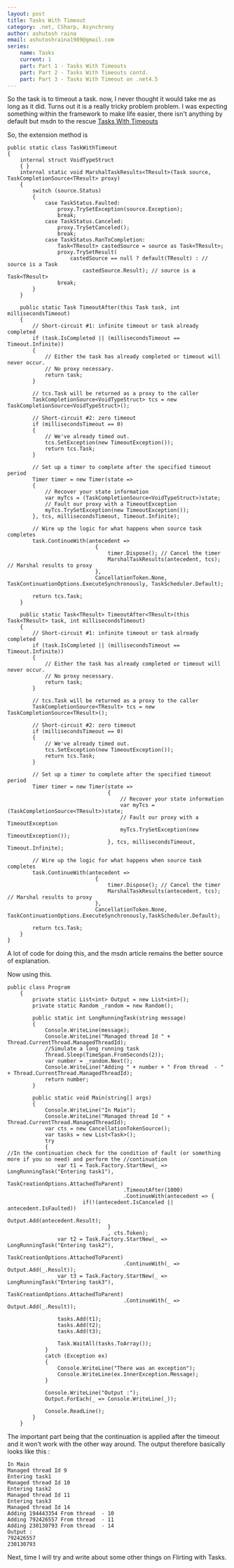 ```yaml
---
layout: post
title: Tasks With Timeout
category: .net, CSharp, Asynchrony
author: ashutosh raina
email: ashutoshraina1989@gmail.com
series:
	name: Tasks
	current: 1
	part: Part 1 - Tasks With Timeouts
    part: Part 2 - Tasks With Timeouts contd.
    part: Part 3 - Tasks With Timeout on .net4.5
---
```


So the task is to timeout a task. now, I never thought it would take me as long as it did. Turns out it is a really tricky problem problem. I was expecting something within the framework to make life easier, there isn't anything by default but msdn to the rescue 
[Tasks With Timeouts](http://blogs.msdn.com/b/pfxteam/archive/2011/11/10/10235834.aspx "Tasks With Timeout")

<!--excerpt-->

So, the extension method is 

	public static class TaskWithTimeout
	{
	    internal struct VoidTypeStruct
	    { }
	    internal static void MarshalTaskResults<TResult>(Task source, TaskCompletionSource<TResult> proxy)
	    {
	        switch (source.Status)
	        {
	            case TaskStatus.Faulted:
	                proxy.TrySetException(source.Exception);
	                break;
	            case TaskStatus.Canceled:
	                proxy.TrySetCanceled();
	                break;
	            case TaskStatus.RanToCompletion:
	                Task<TResult> castedSource = source as Task<TResult>;
	                proxy.TrySetResult(
	                    castedSource == null ? default(TResult) : // source is a Task
	                        castedSource.Result); // source is a Task<TResult>
	                break;
	        }
	    }
	    
	    public static Task TimeoutAfter(this Task task, int millisecondsTimeout)
	    {
	        // Short-circuit #1: infinite timeout or task already completed
	        if (task.IsCompleted || (millisecondsTimeout == Timeout.Infinite))
	        {
	            // Either the task has already completed or timeout will never occur.
	            // No proxy necessary.
	            return task;
	        }

	        // tcs.Task will be returned as a proxy to the caller
	        TaskCompletionSource<VoidTypeStruct> tcs = new TaskCompletionSource<VoidTypeStruct>();

	        // Short-circuit #2: zero timeout
	        if (millisecondsTimeout == 0)
	        {
	            // We've already timed out.
	            tcs.SetException(new TimeoutException());
	            return tcs.Task;
	        }

	        // Set up a timer to complete after the specified timeout period
	        Timer timer = new Timer(state =>
	        {
	            // Recover your state information
	            var myTcs = (TaskCompletionSource<VoidTypeStruct>)state;
	            // Fault our proxy with a TimeoutException
	            myTcs.TrySetException(new TimeoutException());
	        }, tcs, millisecondsTimeout, Timeout.Infinite);

	        // Wire up the logic for what happens when source task completes
	        task.ContinueWith(antecedent =>
	                            {
	                                timer.Dispose(); // Cancel the timer
	                                MarshalTaskResults(antecedent, tcs); // Marshal results to proxy
	                            },
	                            CancellationToken.None, TaskContinuationOptions.ExecuteSynchronously, TaskScheduler.Default);

	        return tcs.Task;
	    }

	    public static Task<TResult> TimeoutAfter<TResult>(this Task<TResult> task, int millisecondsTimeout)
	    {
	        // Short-circuit #1: infinite timeout or task already completed
	        if (task.IsCompleted || (millisecondsTimeout == Timeout.Infinite))
	        {
	            // Either the task has already completed or timeout will never occur.
	            // No proxy necessary.
	            return task;
	        }

	        // tcs.Task will be returned as a proxy to the caller
	        TaskCompletionSource<TResult> tcs = new TaskCompletionSource<TResult>();

	        // Short-circuit #2: zero timeout
	        if (millisecondsTimeout == 0)
	        {
	            // We've already timed out.
	            tcs.SetException(new TimeoutException());
	            return tcs.Task;
	        }

	        // Set up a timer to complete after the specified timeout period
	        Timer timer = new Timer(state =>
	                                {
	                                    // Recover your state information
	                                    var myTcs = (TaskCompletionSource<TResult>)state;
	                                    // Fault our proxy with a TimeoutException
	                                    myTcs.TrySetException(new TimeoutException());
	                                }, tcs, millisecondsTimeout, Timeout.Infinite);

	        // Wire up the logic for what happens when source task completes
	        task.ContinueWith(antecedent =>
	                            {
	                                timer.Dispose(); // Cancel the timer
	                                MarshalTaskResults(antecedent, tcs); // Marshal results to proxy
	                            }, 
	                            CancellationToken.None, TaskContinuationOptions.ExecuteSynchronously,TaskScheduler.Default);

	        return tcs.Task;
	    }
	}

A lot of code for doing this, and the msdn article remains the better source of explanation.

Now using this.


	public class Program
		{
			private static List<int> Output = new List<int>();
			private static Random _random = new Random();
			
			public static int LongRunningTask(string message)
			{
				Console.WriteLine(message);
				Console.WriteLine("Managed thread Id " + Thread.CurrentThread.ManagedThreadId);
				//Simulate a long running task
	            Thread.Sleep(TimeSpan.FromSeconds(2));
				var number = _random.Next();
				Console.WriteLine("Adding " + number + " From thread  - " + Thread.CurrentThread.ManagedThreadId);
				return number;
			}

			public static void Main(string[] args)
			{
				Console.WriteLine("In Main");
				Console.WriteLine("Managed thread Id " + Thread.CurrentThread.ManagedThreadId);
				var cts = new CancellationTokenSource();
				var tasks = new List<Task>();
				try
				{
	//In the continuation check for the condition of fault (or something more if you so need) and perform the //continuation
					var t1 = Task.Factory.StartNew(_ =>	LongRunningTask("Entering task1"),
													    TaskCreationOptions.AttachedToParent)
	                                     .TimeoutAfter(1000)
	                                     .ContinueWith(antecedent => {
							if(!(antecedent.IsCanceled || antecedent.IsFaulted))
	                                                         Output.Add(antecedent.Result);
									}
									, cts.Token);
					var t2 = Task.Factory.StartNew(_ => LongRunningTask("Entering task2"),
														TaskCreationOptions.AttachedToParent)
	                                     .ContinueWith(_ => Output.Add(_.Result));
	                var t3 = Task.Factory.StartNew(_ => LongRunningTask("Entering task3"), 
														TaskCreationOptions.AttachedToParent)
	                                     .ContinueWith(_ => Output.Add(_.Result));
	            
	                tasks.Add(t1);
	                tasks.Add(t2);
	                tasks.Add(t3);
	                            
	                Task.WaitAll(tasks.ToArray());
	            }
	            catch (Exception ex)
	            {                
	                Console.WriteLine("There was an exception");
	                Console.WriteLine(ex.InnerException.Message);               
	            }

	            Console.WriteLine("Output :");
	            Output.ForEach(_ => Console.WriteLine(_));

	            Console.ReadLine();
	        }
	    }


The important part being that the continuation is applied after the timeout and it won't work with the other way around.
The output therefore basically looks like this : 


	In Main
	Managed thread Id 9
	Entering task1
	Managed thread Id 10
	Entering task2
	Managed thread Id 11
	Entering task3
	Managed thread Id 14
	Adding 194443354 From thread  - 10
	Adding 792426557 From thread  - 11
	Adding 230130793 From thread  - 14
	Output :
	792426557
	230130793


Next, time I will try and write about some other things on Flirting with Tasks.